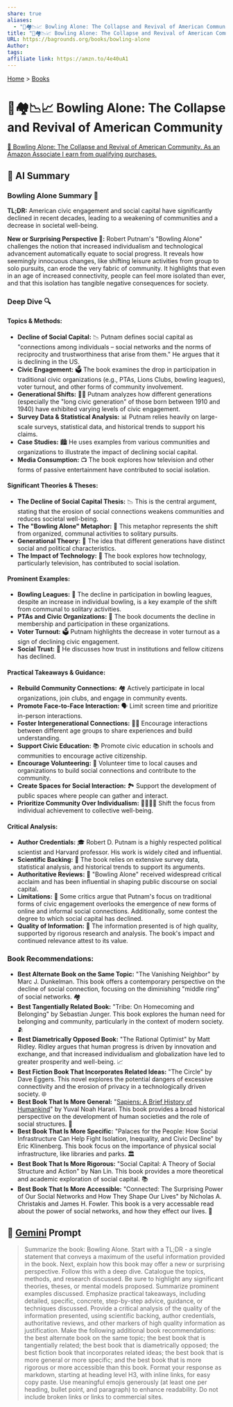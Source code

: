 ```yaml
---
share: true
aliases:
  - "🎳🏘️📉📈 Bowling Alone: The Collapse and Revival of American Community"
title: "🎳🏘️📉📈 Bowling Alone: The Collapse and Revival of American Community"
URL: https://bagrounds.org/books/bowling-alone
Author: 
tags: 
affiliate link: https://amzn.to/4e40uA1
---
```

[Home](../index.md) > [Books](./index.md)  
# 🎳🏘️📉📈 Bowling Alone: The Collapse and Revival of American Community  
[🛒 Bowling Alone: The Collapse and Revival of American Community. As an Amazon Associate I earn from qualifying purchases.](https://amzn.to/4e40uA1)  
  
## 🤖 AI Summary  
### Bowling Alone Summary 🎳  
**TL;DR:** American civic engagement and social capital have significantly declined in recent decades, leading to a weakening of communities and a decrease in societal well-being.  
  
**New or Surprising Perspective 🤯:** Robert Putnam's "Bowling Alone" challenges the notion that increased individualism and technological advancement automatically equate to social progress. It reveals how seemingly innocuous changes, like shifting leisure activities from group to solo pursuits, can erode the very fabric of community. It highlights that even in an age of increased connectivity, people can feel more isolated than ever, and that this isolation has tangible negative consequences for society.  
  
### Deep Dive 🔍  
#### **Topics & Methods:**  
* **Decline of Social Capital:** 📉 Putnam defines social capital as "connections among individuals – social networks and the norms of reciprocity and trustworthiness that arise from them." He argues that it is declining in the US.  
* **Civic Engagement:** 🗳️ The book examines the drop in participation in traditional civic organizations (e.g., PTAs, Lions Clubs, bowling leagues), voter turnout, and other forms of community involvement.  
* **Generational Shifts:** 👶👴 Putnam analyzes how different generations (especially the "long civic generation" of those born between 1910 and 1940) have exhibited varying levels of civic engagement.  
* **Survey Data & Statistical Analysis:** 📊 Putnam relies heavily on large-scale surveys, statistical data, and historical trends to support his claims.  
* **Case Studies:** 🏙️ He uses examples from various communities and organizations to illustrate the impact of declining social capital.  
* **Media Consumption:** 📺 The book explores how television and other forms of passive entertainment have contributed to social isolation.  
  
#### **Significant Theories & Theses:**  
* **The Decline of Social Capital Thesis:** 📉 This is the central argument, stating that the erosion of social connections weakens communities and reduces societal well-being.  
* **The "Bowling Alone" Metaphor:** 🎳 This metaphor represents the shift from organized, communal activities to solitary pursuits.  
* **Generational Theory:** 🧬 The idea that different generations have distinct social and political characteristics.  
* **The Impact of Technology:** 📱 The book explores how technology, particularly television, has contributed to social isolation.  
  
#### **Prominent Examples:**  
* **Bowling Leagues:** 🎳 The decline in participation in bowling leagues, despite an increase in individual bowling, is a key example of the shift from communal to solitary activities.  
* **PTAs and Civic Organizations:** 🏫 The book documents the decline in membership and participation in these organizations.  
* **Voter Turnout:** 🗳️ Putnam highlights the decrease in voter turnout as a sign of declining civic engagement.  
* **Social Trust:** 🤝 He discusses how trust in institutions and fellow citizens has declined.  
  
#### **Practical Takeaways & Guidance:**  
* **Rebuild Community Connections:** 🏘️ Actively participate in local organizations, join clubs, and engage in community events.  
* **Promote Face-to-Face Interaction:** 🗣️ Limit screen time and prioritize in-person interactions.  
* **Foster Intergenerational Connections:** 👵👶 Encourage interactions between different age groups to share experiences and build understanding.  
* **Support Civic Education:** 📚 Promote civic education in schools and communities to encourage active citizenship.  
* **Encourage Volunteering:** 🤝 Volunteer time to local causes and organizations to build social connections and contribute to the community.  
* **Create Spaces for Social Interaction:** 🏞️ Support the development of public spaces where people can gather and interact.  
* **Prioritize Community Over Individualism:** 🙋‍♂️🙋‍♀️ Shift the focus from individual achievement to collective well-being.  
  
#### **Critical Analysis:**  
* **Author Credentials:** 🎓 Robert D. Putnam is a highly respected political scientist and Harvard professor. His work is widely cited and influential.  
* **Scientific Backing:** 🔬 The book relies on extensive survey data, statistical analysis, and historical trends to support its arguments.  
* **Authoritative Reviews:** 📰 "Bowling Alone" received widespread critical acclaim and has been influential in shaping public discourse on social capital.  
* **Limitations:** 🧐 Some critics argue that Putnam's focus on traditional forms of civic engagement overlooks the emergence of new forms of online and informal social connections. Additionally, some contest the degree to which social capital has declined.  
* **Quality of Information:** 💯 The information presented is of high quality, supported by rigorous research and analysis. The book's impact and continued relevance attest to its value.  
  
### **Book Recommendations:**  
* **Best Alternate Book on the Same Topic:** "The Vanishing Neighbor" by Marc J. Dunkelman. This book offers a contemporary perspective on the decline of social connection, focusing on the diminishing "middle ring" of social networks. 🏘️  
* **Best Tangentially Related Book:** "Tribe: On Homecoming and Belonging" by Sebastian Junger. This book explores the human need for belonging and community, particularly in the context of modern society. 🫂  
* **Best Diametrically Opposed Book:** "The Rational Optimist" by Matt Ridley. Ridley argues that human progress is driven by innovation and exchange, and that increased individualism and globalization have led to greater prosperity and well-being. 📈  
* **Best Fiction Book That Incorporates Related Ideas:** "The Circle" by Dave Eggers. This novel explores the potential dangers of excessive connectivity and the erosion of privacy in a technologically driven society. 🌐  
* **Best Book That Is More General:** "[Sapiens: A Brief History of Humankind](./sapiens-a-brief-history-of-humankind.md)" by Yuval Noah Harari. This book provides a broad historical perspective on the development of human societies and the role of social structures. 📜  
* **Best Book That Is More Specific:** "Palaces for the People: How Social Infrastructure Can Help Fight Isolation, Inequality, and Civic Decline" by Eric Klinenberg. This book focus on the importance of physical social infrastructure, like libraries and parks. 🏛️  
* **Best Book That Is More Rigorous:** "Social Capital: A Theory of Social Structure and Action" by Nan Lin. This book provides a more theoretical and academic exploration of social capital. 📚  
* **Best Book That Is More Accessible:** "Connected: The Surprising Power of Our Social Networks and How They Shape Our Lives" by Nicholas A. Christakis and James H. Fowler. This book is a very accessable read about the power of social networks, and how they effect our lives. 🤝  
  
## 💬 [Gemini](https://gemini.google.com) Prompt  
> Summarize the book: Bowling Alone. Start with a TL;DR - a single statement that conveys a maximum of the useful information provided in the book. Next, explain how this book may offer a new or surprising perspective. Follow this with a deep dive. Catalogue the topics, methods, and research discussed. Be sure to highlight any significant theories, theses, or mental models proposed. Summarize prominent examples discussed. Emphasize practical takeaways, including detailed, specific, concrete, step-by-step advice, guidance, or techniques discussed. Provide a critical analysis of the quality of the information presented, using scientific backing, author credentials, authoritative reviews, and other markers of high quality information as justification. Make the following additional book recommendations: the best alternate book on the same topic; the best book that is tangentially related; the best book that is diametrically opposed; the best fiction book that incorporates related ideas; the best book that is more general or more specific; and the best book that is more rigorous or more accessible than this book. Format your response as markdown, starting at heading level H3, with inline links, for easy copy paste. Use meaningful emojis generously (at least one per heading, bullet point, and paragraph) to enhance readability. Do not include broken links or links to commercial sites.